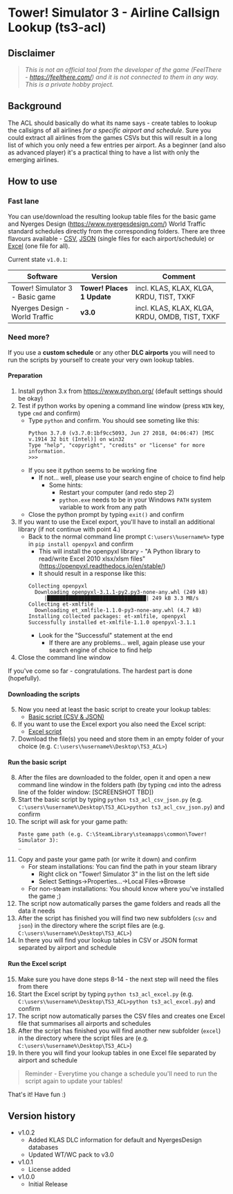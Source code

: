 # Tower! Simulator 3 - Airline Callsign Lookup (ts3-acl)

## Disclaimer
>_This is not an official tool from the developer of the game (FeelThere - https://feelthere.com/) and it is not connected to them in any way. This is a private hobby project._

## Background
The ACL should basically do what its name says - create tables to lookup the callsigns of all airlines _for a specific airport and schedule_.
Sure you could extract all airlines from the games CSVs but this will result in a long list of which you only need a few entries per airport.
As a beginner (and also as advanced player) it's a practical thing to have a list with only the emerging airlines.

## How to use
### Fast lane
You can use/download the resulting lookup table files for the basic game and Nyerges Design (https://www.nyergesdesign.com/) World Traffic standard schedules directly from the corresponding folders.
There are three flavours available - [CSV](csv), [JSON](json) (single files for each airport/schedule) or [Excel](excel) (one file for all).

Current state ```v1.0.1```:

| Software                        | Version                    | Comment                                        |
| ------------------------------- | -------------------------- | ---------------------------------------------- |
| Tower! Simulator 3 - Basic game | __Tower! Places 1 Update__ | incl. KLAS, KLAX, KLGA, KRDU, TIST, TXKF       |
| Nyerges Design - World Traffic  | __v3.0__                   | incl. KLAS, KLAX, KLGA, KRDU, OMDB, TIST, TXKF |

### Need more?
If you use a __custom schedule__ or any other __DLC airports__ you will need to run the scripts by yourself to create your very own lookup tables.

#### Preparation
1. Install python 3.x from https://www.python.org/ (default settings should be okay)
2. Test if python works by opening a command line window (press ```WIN``` key, type ```cmd``` and confirm)
   - Type ```python``` and confirm. You should see someting like this:
     ```
     Python 3.7.0 (v3.7.0:1bf9cc5093, Jun 27 2018, 04:06:47) [MSC v.1914 32 bit (Intel)] on win32
     Type "help", "copyright", "credits" or "license" for more information.
     >>>
     ```
   - If you see it python seems to be working fine
     - If not... well, please use your search engine of choice to find help
       - Some hints:
         * Restart your computer (and redo step 2)
         * ```python.exe``` needs to be in your Windows ```PATH``` system variable to work from any path
   - Close the python prompt by typing ```exit()``` and confirm
3. If you want to use the Excel export, you'll have to install an additional library (if not continue with point 4.)
   - Back to the normal command line prompt ```C:\users\%username%>``` type in ```pip install openpyxl``` and confirm
     - This will install the openpyxl library - "A Python library to read/write Excel 2010 xlsx/xlsm files" (https://openpyxl.readthedocs.io/en/stable/)
     - It should result in a response like this:
     ```
     Collecting openpyxl
       Downloading openpyxl-3.1.1-py2.py3-none-any.whl (249 kB)
          |████████████████████████████████| 249 kB 3.3 MB/s
     Collecting et-xmlfile
       Downloading et_xmlfile-1.1.0-py3-none-any.whl (4.7 kB)
     Installing collected packages: et-xmlfile, openpyxl
     Successfully installed et-xmlfile-1.1.0 openpyxl-3.1.1
     ```
     - Look for the "Successful" statement at the end
       - If there are any problems... well, again please use your search engine of choice to find help
4. Close the command line window
 
If you've come so far - congratulations. The hardest part is done (hopefully).
 
#### Downloading the scripts
5. Now you need at least the basic script to create your lookup tables:
   - [Basic script (CSV & JSON)](ts3_acl_csv_json.py)
6. If you want to use the Excel export you also need the Excel script:
   - [Excel script](ts3_acl_excel.py)
7. Download the file(s) you need and store them in an empty folder of your choice (e.g. ```C:\users\%username%\Desktop\TS3_ACL>```)

#### Run the basic script
8. After the files are downloaded to the folder, open it and open a new command line window in the folders path (by typing ```cmd``` into the adress line of the folder window: [SCREENSHOT TBD])
9. Start the basic script by typing ```python ts3_acl_csv_json.py``` (e.g. ```C:\users\%username%\Desktop\TS3_ACL>python ts3_acl_csv_json.py```) and confirm
10. The script will ask for your game path:
    ```
    Paste game path (e.g. C:\SteamLibrary\steamapps\common\Tower! Simulator 3):
    _
    ```
11. Copy and paste your game path (or write it down) and confirm
    - For steam installations: You can find the path in your steam library
      - Right click on "Tower! Simulator 3" in the list on the left side
      - Select Settings->Properties...->Local Files->Browse
    - For non-steam installations: You should know where you've installed the game ;)
12. The script now automatically parses the game folders and reads all the data it needs
13. After the script has finished you will find two new subfolders (```csv``` and ```json```) in the directory where the script files are (e.g. ```C:\users\%username%\Desktop\TS3_ACL>```)
14. In there you will find your lookup tables in CSV or JSON format separated by airport and schedule

#### Run the Excel script
15. Make sure you have done steps 8-14 - the next step will need the files from there
16. Start the Excel script by typing ```python ts3_acl_excel.py``` (e.g. ```C:\users\%username%\Desktop\TS3_ACL>python ts3_acl_excel.py```) and confirm
17. The script now automatically parses the CSV files and creates one Excel file that summarises all airports and schedules
18. After the script has finished you will find another new subfolder (```excel```) in the directory where the script files are (e.g. ```C:\users\%username%\Desktop\TS3_ACL>```)
19. In there you will find your lookup tables in one Excel file separated by airport and schedule

> Reminder - Everytime you change a schedule you'll need to run the script again to update your tables!

That's it! Have fun :)

## Version history

* v1.0.2
  - Added KLAS DLC information for default and NyergesDesign databases
  - Updated WT/WC pack to v3.0
* v1.0.1
  - License added
* v1.0.0
  - Initial Release
